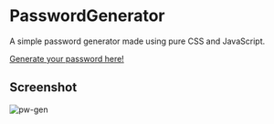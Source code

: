# PasswordGenerator
A simple password generator made using pure CSS and JavaScript.

[Generate your password here!](https://ezzylan.github.io/PasswordGenerator/)

## Screenshot
![pw-gen](https://user-images.githubusercontent.com/66157842/108868999-c1b0da00-7631-11eb-9602-f6411400f07e.png)
